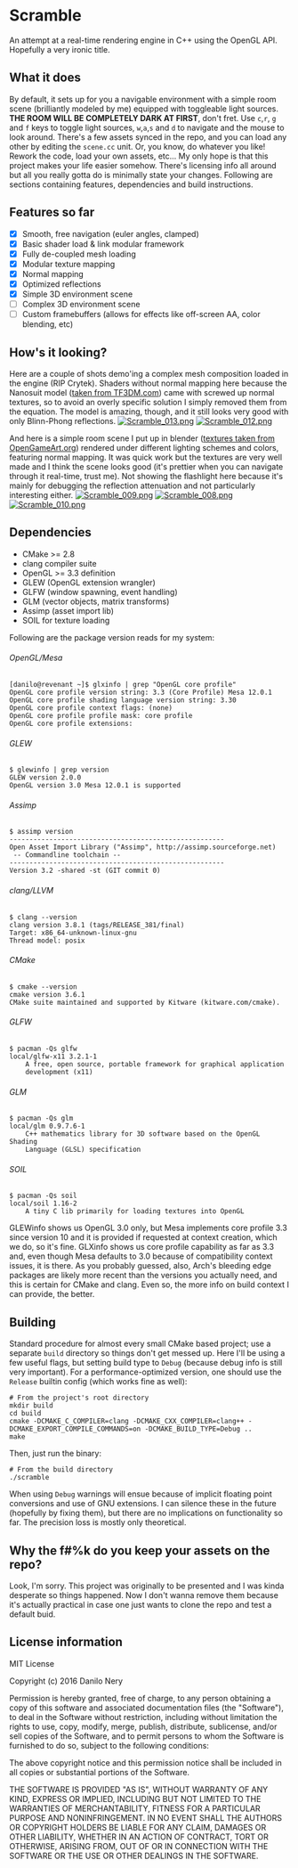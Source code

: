 # Scramble
An attempt at a real-time rendering engine in C++ using the OpenGL API.
Hopefully a very ironic title.

## What it does
By default, it sets up for you a navigable environment with a simple room scene
(brilliantly modeled by me) equipped with toggleable light sources.
**THE ROOM WILL BE COMPLETELY DARK AT FIRST**, don't fret. Use `c`,`r`,
`g` and `f` keys to toggle light sources, `w`,`a`,`s` and `d` to
navigate and the mouse to look around. There's a few assets synced in
the repo, and you can load any other by editing the `scene.cc` unit.
Or, you know, do whatever you like! Rework the code, load your own
assets, etc... My only hope is that this project makes your life
easier somehow. There's licensing info all around but all you
really gotta do is minimally state your changes. Following are
sections containing features, dependencies and build instructions.

## Features so far
- [x] Smooth, free navigation (euler angles, clamped)
- [x] Basic shader load & link modular framework
- [x] Fully de-coupled mesh loading
- [x] Modular texture mapping
- [x] Normal mapping
- [x] Optimized reflections
- [x] Simple 3D environment scene
- [ ] Complex 3D environment scene
- [ ] Custom framebuffers (allows for effects like off-screen AA, color blending, etc)

## How's it looking?
Here are a couple of shots demo'ing a complex mesh composition loaded in the
engine (RIP Crytek). Shaders without normal mapping here because the Nanosuit
model ([taken from TF3DM.com](http://tf3dm.com/3d-model/crysis-2-nanosuit-2-97837.html))
came with screwed up normal textures, so to avoid an overly specific solution I
simply removed them from the equation. The model is amazing, though, and it
still looks very good with only Blinn-Phong reflections.
[![Scramble_013.png](https://s22.postimg.org/o2l1og0g1/Scramble_013.png)](https://postimg.org/image/6cjd3emv1/)
[![Scramble_012.png](https://s13.postimg.org/8myrrfbd3/Scramble_012.png)](https://postimg.org/image/53cu1m8n7/)

And here is a simple room scene I put up in blender ([textures taken from OpenGameArt.org](http://opengameart.org/content/majestical-metal-sci-fi-station<Paste>))
rendered under different lighting schemes and colors, featuring normal mapping.
It was quick work but the textures are very well made and I think the scene
looks good (it's prettier when you can navigate through it real-time, trust
me). Not showing the flashlight here because it's mainly for debugging the
reflection attenuation and not particularly interesting either.
[![Scramble_009.png](https://s17.postimg.org/mpo5dzej3/Scramble_009.png)](https://postimg.org/image/uiet5yki3/)
[![Scramble_008.png](https://s17.postimg.org/cs3pdx7of/Scramble_008.png)](https://postimg.org/image/kkud5wdnf/)
[![Scramble_010.png](https://s11.postimg.org/jx1qfe9zn/Scramble_010.png)](https://postimg.org/image/brjoh8lqn/)

## Dependencies
* CMake >= 2.8
* clang compiler suite
* OpenGL >= 3.3 definition
* GLEW (OpenGL extension wrangler)
* GLFW (window spawning, event handling)
* GLM (vector objects, matrix transforms)
* Assimp (asset import lib)
* SOIL for texture loading

Following are the package version reads for my system:
###### OpenGL/Mesa
```
[danilo@revenant ~]$ glxinfo | grep "OpenGL core profile"
OpenGL core profile version string: 3.3 (Core Profile) Mesa 12.0.1
OpenGL core profile shading language version string: 3.30
OpenGL core profile context flags: (none)
OpenGL core profile profile mask: core profile
OpenGL core profile extensions:
```
###### GLEW
```
$ glewinfo | grep version
GLEW version 2.0.0
OpenGL version 3.0 Mesa 12.0.1 is supported
```
###### Assimp
```
$ assimp version
------------------------------------------------------ 
Open Asset Import Library ("Assimp", http://assimp.sourceforge.net) 
 -- Commandline toolchain --
------------------------------------------------------ 
Version 3.2 -shared -st (GIT commit 0)
```
###### clang/LLVM
```
$ clang --version
clang version 3.8.1 (tags/RELEASE_381/final)
Target: x86_64-unknown-linux-gnu
Thread model: posix
```
###### CMake
```
$ cmake --version
cmake version 3.6.1
CMake suite maintained and supported by Kitware (kitware.com/cmake).
```
###### GLFW
```
$ pacman -Qs glfw
local/glfw-x11 3.2.1-1
    A free, open source, portable framework for graphical application
    development (x11)
```
###### GLM
```
$ pacman -Qs glm
local/glm 0.9.7.6-1
    C++ mathematics library for 3D software based on the OpenGL Shading
    Language (GLSL) specification
```
###### SOIL
```
$ pacman -Qs soil
local/soil 1.16-2
    A tiny C lib primarily for loading textures into OpenGL
```
GLEWinfo shows us OpenGL 3.0 only, but Mesa implements core profile 3.3 since version 10 and it is provided if requested at context creation, which we do, so it's fine. GLXinfo shows us core profile capability as far as 3.3 and, even though Mesa defaults to 3.0 because of compatibility context issues, it is there. As you probably guessed, also, Arch's bleeding edge packages are likely more recent than the versions you actually need, and this is certain for CMake and clang. Even so, the more info on build context I can provide, the better.

## Building
Standard procedure for almost every small CMake based project; use a separate
`build` directory so things don't get messed up. Here I'll be using a few useful
flags, but setting build type to `Debug` (because debug info is still very
important). For a performance-optimized version, one should use the `Release`
builtin config (which works fine as well):
```
# From the project's root directory
mkdir build
cd build
cmake -DCMAKE_C_COMPILER=clang -DCMAKE_CXX_COMPILER=clang++ -DCMAKE_EXPORT_COMPILE_COMMANDS=on -DCMAKE_BUILD_TYPE=Debug ..
make
```
Then, just run the binary:
```
# From the build directory
./scramble
```
When using `Debug` warnings will ensue because of implicit floating point conversions and use of GNU extensions. I can silence these in the future (hopefully by fixing them), but there are no implications on functionality so far. The precision loss is mostly only theoretical.

## Why the f#%k do you keep your assets on the repo?
Look, I'm sorry. This project was originally to be presented and I was kinda desperate so things happened. Now I don't wanna remove them because it's actually practical in case one just wants to clone the repo and test a default buid.

## License information
  MIT License
  
  Copyright (c) 2016 Danilo Nery
  
  Permission is hereby granted, free of charge, to any person obtaining a copy
  of this software and associated documentation files (the "Software"), to deal
  in the Software without restriction, including without limitation the rights
  to use, copy, modify, merge, publish, distribute, sublicense, and/or sell
  copies of the Software, and to permit persons to whom the Software is
  furnished to do so, subject to the following conditions:
  
  The above copyright notice and this permission notice shall be included in all
  copies or substantial portions of the Software.
  
  THE SOFTWARE IS PROVIDED "AS IS", WITHOUT WARRANTY OF ANY KIND, EXPRESS OR
  IMPLIED, INCLUDING BUT NOT LIMITED TO THE WARRANTIES OF MERCHANTABILITY,
  FITNESS FOR A PARTICULAR PURPOSE AND NONINFRINGEMENT. IN NO EVENT SHALL THE
  AUTHORS OR COPYRIGHT HOLDERS BE LIABLE FOR ANY CLAIM, DAMAGES OR OTHER
  LIABILITY, WHETHER IN AN ACTION OF CONTRACT, TORT OR OTHERWISE, ARISING FROM,
  OUT OF OR IN CONNECTION WITH THE SOFTWARE OR THE USE OR OTHER DEALINGS IN THE
  SOFTWARE.
